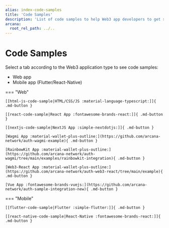 ```yaml
---
alias: index-code-samples
title: 'Code Samples'
description: 'List of code samples to help Web3 app developers to get started and integrate apps with the Arcana Auth SDK.'
arcana:
  root_rel_path: ../..
---
```


# Code Samples

Select a tab according to the Web3 application type to see code samples:

* Web app
* Mobile app (Flutter/React-Native)
<!--
* Gaming app (Unity/Others)
* Whitelabelled Auth App (Auth Core SDK, custom wallet UI)
-->

=== "Web"

    [[html-js-code-sample|HTML/CSS/JS :material-language-typescript:]]{ .md-button }

    [[react-code-sample|React App :fontawesome-brands-react:]]{ .md-button }

    [[nextjs-code-sample|NextJS App :simple-nextdotjs:]]{ .md-button }

    [Wagmi App :material-wallet-plus-outline:](https://github.com/arcana-network/auth-wagmi-example){ .md-button }

    [RainbowKit App :material-wallet-plus-outline:](https://github.com/arcana-network/auth-wagmi/tree/main/examples/rainbowkit-integration){ .md-button }

    [Web3-React App :material-wallet-plus-outline:](https://github.com/arcana-network/auth-web3-react/tree/main/example){ .md-button }

    [Vue App :fontawesome-brands-vuejs:](https://github.com/arcana-network/auth-sample-integration-new){ .md-button }

=== "Mobile"

    [[flutter-code-sample|Flutter :simple-flutter:]]{ .md-button }

    [[react-native-code-sample|React-Native :fontawesome-brands-react:]]{ .md-button }

<!---

=== "Gaming"

    TBD Mobile stuff

=== "Whitelabeled Auth"

    TBD Mobile stuff
--->